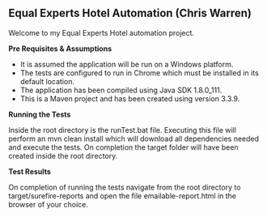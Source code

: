 ## Equal Experts Hotel Automation (Chris Warren) ##

Welcome to my Equal Experts Hotel automation project.

**Pre Requisites & Assumptions**

- It is assumed the application will be run on a Windows platform.
- The tests are configured to run in Chrome which must be installed in its default location.
- The application has been compiled using Java SDK 1.8.0_111.
- This is a Maven project and has been created using version 3.3.9.

**Running the Tests**

Inside the root directory is the runTest.bat file. Executing this file will perform an mvn clean install which will download all dependencies needed and execute the tests. On completion the target folder will have been created inside the root directory.

**Test Results**

On completion of running the tests navigate from the root directory to target/surefire-reports and open the file emailable-report.html in the browser of your choice.

    